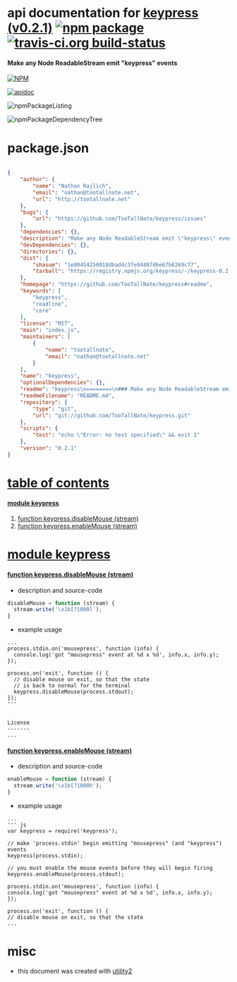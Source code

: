 # api documentation for  [keypress (v0.2.1)](https://github.com/TooTallNate/keypress#readme)  [![npm package](https://img.shields.io/npm/v/npmdoc-keypress.svg?style=flat-square)](https://www.npmjs.org/package/npmdoc-keypress) [![travis-ci.org build-status](https://api.travis-ci.org/npmdoc/node-npmdoc-keypress.svg)](https://travis-ci.org/npmdoc/node-npmdoc-keypress)
#### Make any Node ReadableStream emit "keypress" events

[![NPM](https://nodei.co/npm/keypress.png?downloads=true)](https://www.npmjs.com/package/keypress)

[![apidoc](https://npmdoc.github.io/node-npmdoc-keypress/build/screenCapture.buildNpmdoc.browser._2Fhome_2Ftravis_2Fbuild_2Fnpmdoc_2Fnode-npmdoc-keypress_2Ftmp_2Fbuild_2Fapidoc.html.png)](https://npmdoc.github.io/node-npmdoc-keypress/build/apidoc.html)

![npmPackageListing](https://npmdoc.github.io/node-npmdoc-keypress/build/screenCapture.npmPackageListing.svg)

![npmPackageDependencyTree](https://npmdoc.github.io/node-npmdoc-keypress/build/screenCapture.npmPackageDependencyTree.svg)



# package.json

```json

{
    "author": {
        "name": "Nathan Rajlich",
        "email": "nathan@tootallnate.net",
        "url": "http://tootallnate.net"
    },
    "bugs": {
        "url": "https://github.com/TooTallNate/keypress/issues"
    },
    "dependencies": {},
    "description": "Make any Node ReadableStream emit \"keypress\" events",
    "devDependencies": {},
    "directories": {},
    "dist": {
        "shasum": "1e80454250018dbad4c3fe94497d6e67b6269c77",
        "tarball": "https://registry.npmjs.org/keypress/-/keypress-0.2.1.tgz"
    },
    "homepage": "https://github.com/TooTallNate/keypress#readme",
    "keywords": [
        "keypress",
        "readline",
        "core"
    ],
    "license": "MIT",
    "main": "index.js",
    "maintainers": [
        {
            "name": "tootallnate",
            "email": "nathan@tootallnate.net"
        }
    ],
    "name": "keypress",
    "optionalDependencies": {},
    "readme": "keypress\n========\n### Make any Node ReadableStream emit \"keypress\" events\n\n\nPrevious to Node 'v0.8.x', there was an undocumented '\"keypress\"' event that\n'process.stdin' would emit when it was a TTY. Some people discovered this hidden\ngem, and started using it in their own code.\n\nNow in Node 'v0.8.x', this '\"keypress\"' event does not get emitted by default,\nbut rather only when it is being used in conjuction with the 'readline' (or by\nextension, the 'repl') module.\n\nThis module is the exact logic from the node 'v0.8.x' releases ripped out into its\nown module.\n\n__Bonus:__ Now with mouse support!\n\nInstallation\n------------\n\nInstall with 'npm':\n\n''' bash\n$ npm install keypress\n'''\n\nOr add it to the '\"dependencies\"' section of your _package.json_ file.\n\n\nExample\n-------\n\n#### Listening for \"keypress\" events\n\n''' js\nvar keypress = require('keypress');\n\n// make 'process.stdin' begin emitting \"keypress\" events\nkeypress(process.stdin);\n\n// listen for the \"keypress\" event\nprocess.stdin.on('keypress', function (ch, key) {\n  console.log('got \"keypress\"', key);\n  if (key && key.ctrl && key.name == 'c') {\n    process.stdin.pause();\n  }\n});\n\nprocess.stdin.setRawMode(true);\nprocess.stdin.resume();\n'''\n\n#### Listening for \"mousepress\" events\n\n''' js\nvar keypress = require('keypress');\n\n// make 'process.stdin' begin emitting \"mousepress\" (and \"keypress\") events\nkeypress(process.stdin);\n\n// you must enable the mouse events before they will begin firing\nkeypress.enableMouse(process.stdout);\n\nprocess.stdin.on('mousepress', function (info) {\n  console.log('got \"mousepress\" event at %d x %d', info.x, info.y);\n});\n\nprocess.on('exit', function () {\n  // disable mouse on exit, so that the state\n  // is back to normal for the terminal\n  keypress.disableMouse(process.stdout);\n});\n'''\n\n\nLicense\n-------\n\n(The MIT License)\n\nCopyright (c) 2012 Nathan Rajlich &lt;nathan@tootallnate.net&gt;\n\nPermission is hereby granted, free of charge, to any person obtaining\na copy of this software and associated documentation files (the\n'Software'), to deal in the Software without restriction, including\nwithout limitation the rights to use, copy, modify, merge, publish,\ndistribute, sublicense, and/or sell copies of the Software, and to\npermit persons to whom the Software is furnished to do so, subject to\nthe following conditions:\n\nThe above copyright notice and this permission notice shall be\nincluded in all copies or substantial portions of the Software.\n\nTHE SOFTWARE IS PROVIDED 'AS IS', WITHOUT WARRANTY OF ANY KIND,\nEXPRESS OR IMPLIED, INCLUDING BUT NOT LIMITED TO THE WARRANTIES OF\nMERCHANTABILITY, FITNESS FOR A PARTICULAR PURPOSE AND NONINFRINGEMENT.\nIN NO EVENT SHALL THE AUTHORS OR COPYRIGHT HOLDERS BE LIABLE FOR ANY\nCLAIM, DAMAGES OR OTHER LIABILITY, WHETHER IN AN ACTION OF CONTRACT,\nTORT OR OTHERWISE, ARISING FROM, OUT OF OR IN CONNECTION WITH THE\nSOFTWARE OR THE USE OR OTHER DEALINGS IN THE SOFTWARE.\n",
    "readmeFilename": "README.md",
    "repository": {
        "type": "git",
        "url": "git://github.com/TooTallNate/keypress.git"
    },
    "scripts": {
        "test": "echo \"Error: no test specified\" && exit 1"
    },
    "version": "0.2.1"
}
```



# <a name="apidoc.tableOfContents"></a>[table of contents](#apidoc.tableOfContents)

#### [module keypress](#apidoc.module.keypress)
1.  [function <span class="apidocSignatureSpan">keypress.</span>disableMouse (stream)](#apidoc.element.keypress.disableMouse)
1.  [function <span class="apidocSignatureSpan">keypress.</span>enableMouse (stream)](#apidoc.element.keypress.enableMouse)



# <a name="apidoc.module.keypress"></a>[module keypress](#apidoc.module.keypress)

#### <a name="apidoc.element.keypress.disableMouse"></a>[function <span class="apidocSignatureSpan">keypress.</span>disableMouse (stream)](#apidoc.element.keypress.disableMouse)
- description and source-code
```javascript
disableMouse = function (stream) {
  stream.write('\x1b[?1000l');
}
```
- example usage
```shell
...
process.stdin.on('mousepress', function (info) {
  console.log('got "mousepress" event at %d x %d', info.x, info.y);
});

process.on('exit', function () {
  // disable mouse on exit, so that the state
  // is back to normal for the terminal
  keypress.disableMouse(process.stdout);
});
'''


License
-------
...
```

#### <a name="apidoc.element.keypress.enableMouse"></a>[function <span class="apidocSignatureSpan">keypress.</span>enableMouse (stream)](#apidoc.element.keypress.enableMouse)
- description and source-code
```javascript
enableMouse = function (stream) {
  stream.write('\x1b[?1000h');
}
```
- example usage
```shell
...
''' js
var keypress = require('keypress');

// make 'process.stdin' begin emitting "mousepress" (and "keypress") events
keypress(process.stdin);

// you must enable the mouse events before they will begin firing
keypress.enableMouse(process.stdout);

process.stdin.on('mousepress', function (info) {
console.log('got "mousepress" event at %d x %d', info.x, info.y);
});

process.on('exit', function () {
// disable mouse on exit, so that the state
...
```



# misc
- this document was created with [utility2](https://github.com/kaizhu256/node-utility2)
